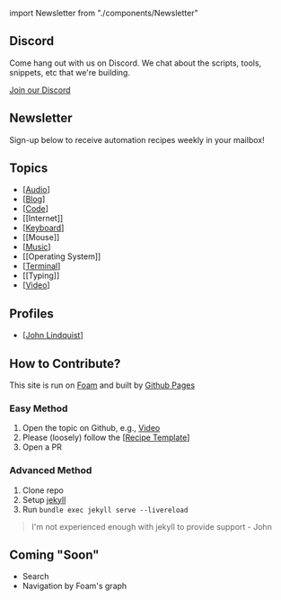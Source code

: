 import Newsletter from "./components/Newsletter"

## Discord

Come hang out with us on Discord. We chat about the scripts, tools, snippets, etc that we're building.

[Join our Discord](https://discord.gg/ma8Dq4)

## Newsletter

Sign-up below to receive automation recipes weekly in your mailbox!
<Newsletter/>

## Topics

- [[Audio]]
- [[Blog]]
- [[Code]]
- [[Internet]]
- [[Keyboard]]
- [[Mouse]]
- [[Music]]
- [[Operating System]]
- [[Terminal]]
- [[Typing]]
- [[Video]]

## Profiles

- [[John Lindquist]]

## How to Contribute?

This site is run on [Foam](https://github.com/foambubble/foam) and built by [Github Pages](https://pages.github.com/)

### Easy Method

1. Open the topic on Github, e.g., [Video](https://github.com/johnlindquist/automatoes.com/blob/master/blog.md)
2. Please (loosely) follow the [[Recipe Template]]
3. Open a PR

### Advanced Method

1. Clone repo
2. Setup [jekyll](https://jekyllrb.com/)
3. Run `bundle exec jekyll serve --livereload`

> I'm not experienced enough with jekyll to provide support - John

## Coming "Soon"

- Search
- Navigation by Foam's graph

[//begin]: # "Autogenerated link references for markdown compatibility"
[Audio]: audio "Audio"
[Blog]: blog "Blog"
[Code]: code "Code"
[Keyboard]: keyboard "Keyboard"
[Music]: music "Music"
[Terminal]: terminal "Terminal"
[Video]: video "Video"
[John Lindquist]: john-lindquist "John Lindquist"
[Recipe Template]: recipe-template "Recipe Template"
[//end]: # "Autogenerated link references"
